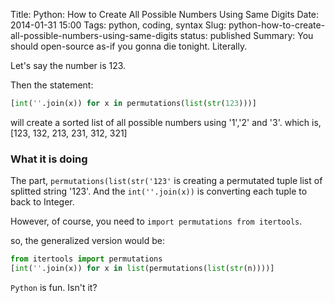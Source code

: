 Title: Python: How to Create All Possible Numbers Using Same Digits
Date: 2014-01-31 15:00
Tags: python, coding, syntax
Slug: python-how-to-create-all-possible-numbers-using-same-digits
status: published
Summary: You should open-source as-if you gonna die tonight. Literally.


Let's say the number is 123.

Then the statement:
```python
[int(''.join(x)) for x in permutations(list(str(123)))]
```
will create a sorted list of all possible numbers using '1','2' and '3'.
which is, [123, 132, 213, 231, 312, 321]

### What it is doing
The part, `permutations(list(str('123'` is creating a permutated tuple list of splitted string '123'.
And the `int(''.join(x))` is converting each tuple to back to Integer.

However, of course, you need to `import permutations from itertools`.

so, the generalized version would be:
```python
from itertools import permutations
[int(''.join(x)) for x in list(permutations(list(str(n))))]
```

`Python` is fun. Isn't it?
